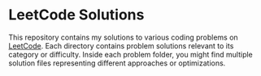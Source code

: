 # LeetCode Solutions

This repository contains my solutions to various coding problems on [LeetCode](https://leetcode.com/). Each directory contains problem solutions relevant to its category or difficulty. Inside each problem folder, you might find multiple solution files representing different approaches or optimizations.
